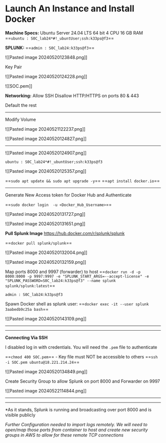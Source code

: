 
# Launch An Instance and Install Docker

**Machine Specs:**
Ubuntu Server 24.04 LTS 
64 bit
4 CPU 
16 GB RAM
==`ubuntu : S0C_lab24*#!_ubuntUser;ssh:k33ps@f3`==

**SPLUNK:**
==`admin : S0C_lab24:k33ps@f3`==

![[Pasted image 20240520123848.png]]

Key Pair

![[Pasted image 20240520124228.png]]

![[SOC.pem]]

**Networking:**
Allow SSH 
Disallow HTTP/HTTPS on ports 80 & 443

Default the rest

***
Modify Volume

![[Pasted image 20240521122237.png]]

![[Pasted image 20240520124827.png]]

***

![[Pasted image 20240520124907.png]]

```
ubuntu : S0C_lab24*#!_ubuntUser;ssh:k33ps@f3
```

![[Pasted image 20240520125357.png]]

==`sudo apt update && sudo apt upgrade -y`==
==`apt install docker.io`==

***

Generate New Access token for Docker Hub and Authenticate

==`sudo docker login  -u <Docker_Hub_Username>`==

![[Pasted image 20240520131727.png]]

![[Pasted image 20240520131651.png]]

**Pull Splunk Image**
https://hub.docker.com/r/splunk/splunk

==`docker pull splunk/splunk`==

![[Pasted image 20240520132004.png]]

![[Pasted image 20240520132159.png]]

Map ports 8000 and 9997 (forwarder) to host 
==`docker run -d -p 8000:8000 -p 9997:9997 -e "SPLUNK_START_ARGS=--accept-license" -e "SPLUNK_PASSWORD=S0C_lab24:k33ps@f3" --name splunk splunk/splunk:latest`==

`admin : S0C_lab24:k33ps@f3`

Spawn Docker shell as splunk user:
==`docker exec -it --user splunk 3aabedb9c25a bash`==

![[Pasted image 20240520143109.png]]


***
***

**Connecting Via SSH**


I disabled log in with credentials. You will need the `.pem` file to authenticate

==`chmod 400 SOC.pem`== - Key file must NOT be accessible to others
==`ssh -i SOC.pem ubuntu@18.221.214.24`==

![[Pasted image 20240520134849.png]]


Create Security Group to allow Splunk on port 8000 and Forwarder on 9997

![[Pasted image 20240522114844.png]]


***
***

*As it stands, Splunk is running and broadcasting over port 8000 and is visible publicly

*Further Configuration needed to import logs remotely. We will need to open/map those ports from container to host and create new security groups in AWS to allow for these remote TCP connections*

